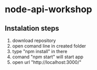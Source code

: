 # node-api-workshop

## Instalation steps

1. download repository
2. open comand line in created folder
3. type "npm install" in there
4. comand "npm start" will start app
5. open url "http://localhost:3000/"
